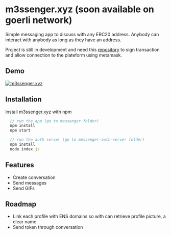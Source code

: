 
# m3ssenger.xyz (soon available on goerli network)

Simple messaging app to discuss with any ERC20 address.
Anybody can interact with anybody as long as they have an address.

Project is still in development and need this [repository](https://github.com/DrFitch/messenger-auth-server) to sign transaction and allow connection to the plateform using metamask.


## Demo

[![m3ssenger.xyz](https://i.imgur.com/ie06IKf.png)](https://www.dropbox.com/s/00ah9500ecq6zqm/chrome_N3GtYdtXeB.mp4?dl=0)

## Installation

Install m3ssenger.xyz with npm

```javascript
  // run the app (go to messenger folder)
  npm install
  npm start

  // run the auth server (go to messenger-auth-server folder)
  npm install
  node index.js
```
    

## Features

- Create conversation
- Send messages
- Send GIFs


## Roadmap

- Link each profile with ENS domains so with can retrieve profile picture, a clear name
- Send token through conversation

